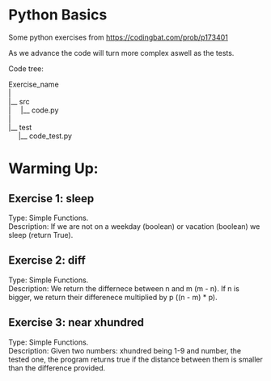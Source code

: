 # Python Basics

Some python exercises from https://codingbat.com/prob/p173401  

As we advance the code will turn more complex aswell as the tests.  

Code tree:  

Exercise_name  
|  
|__ src  
|&nbsp; &nbsp; &nbsp;|__ code.py  
|  
|__ test  
&nbsp; &nbsp; &nbsp;|__ code_test.py  

# Warming Up:

## Exercise 1: sleep  
Type: Simple Functions.  
Description: If we are not on a weekday (boolean) or vacation (boolean) we sleep (return True).  

## Exercise 2: diff  
Type: Simple Functions.  
Description: We return the differnece between n and m (m - n). If n is bigger, we return their differenece multiplied by p ((n - m) * p).  

## Exercise 3: near xhundred  
Type: Simple Functions.  
Description: Given two numbers:  xhundred being 1-9 and  number, the tested one, the program returns true if the distance between them is smaller than the difference provided.  
